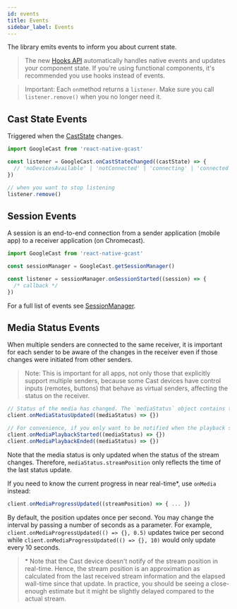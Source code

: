 ```yaml
---
id: events
title: Events
sidebar_label: Events
---
```


The library emits events to inform you about current state.

> The new [Hooks API](./hooks) automatically handles native events and updates your component state. If you're using functional components, it's recommended you use hooks instead of events.

> Important: Each `on`method returns a `listener`. Make sure you call `listener.remove()` when you no longer need it.

## Cast State Events

Triggered when the [CastState](../api/classes/castcontext#static-getcaststate) changes.

```js
import GoogleCast from 'react-native-gcast'

const listener = GoogleCast.onCastStateChanged((castState) => {
  // 'noDevicesAvailable' | 'notConnected' | 'connecting' | 'connected'
})

// when you want to stop listening
listener.remove()
```

## Session Events

A session is an end-to-end connection from a sender application (mobile app) to a receiver application (on Chromecast).

```js
import GoogleCast from 'react-native-gcast'

const sessionManager = GoogleCast.getSessionManager()

const listener = sessionManager.onSessionStarted((session) => {
  /* callback */
})
```

For a full list of events see [SessionManager](../api/classes/sessionmanager).

## Media Status Events

When multiple senders are connected to the same receiver, it is important for each sender to be aware of the changes in the receiver even if those changes were initiated from other senders.

> Note: This is important for all apps, not only those that explicitly support multiple senders, because some Cast devices have control inputs (remotes, buttons) that behave as virtual senders, affecting the status on the receiver.

```js
// Status of the media has changed. The `mediaStatus` object contains the new status.
client.onMediaStatusUpdated((mediaStatus) => {})

// For convenience, if you only want to be notified when the playback starts or ends, use one of these events:
client.onMediaPlaybackStarted((mediaStatus) => {})
client.onMediaPlaybackEnded((mediaStatus) => {})
```

Note that the media status is only updated when the status of the stream changes. Therefore, `mediaStatus.streamPosition` only reflects the time of the last status update.

If you need to know the current progress in near real-time\*, use `onMedia` instead:

```js
client.onMediaProgressUpdated((streamPosition) => { ... })
```

By default, the position updates once per second. You may change the interval by passing a number of seconds as a parameter. For example, `client.onMediaProgressUpdated(() => {}, 0.5)` updates twice per second while `client.onMediaProgressUpdated(() => {}, 10)` would only update every 10 seconds.

> \* Note that the Cast device doesn't notify of the stream position in real-time. Hence, the stream position is an approximation as calculated from the last received stream information and the elapsed wall-time since that update. In practice, you should be seeing a close-enough estimate but it might be slightly delayed compared to the actual stream.
